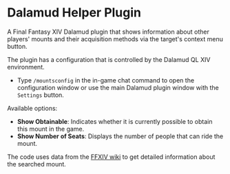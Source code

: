 # Dalamud Helper Plugin
A Final Fantasy XIV Dalamud plugin that shows information about other players' mounts and their acquisition methods via the target's context menu button.

The plugin has a configuration that is controlled by the Dalamud QL XIV environment.
* Type `/mountsconfig` in the in-game chat command to open the configuration window or use the main Dalamud plugin window with the `Settings` button.

Available options:
* **Show Obtainable**: Indicates whether it is currently possible to obtain this mount in the game.
* **Show Number of Seats**: Displays the number of people that can ride the mount.

The code uses data from the [FFXIV wiki](https://ffxiv.consolegameswiki.com/wiki/FF14_Wiki) to get detailed information about the searched mount.
